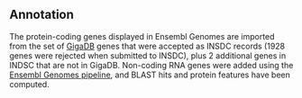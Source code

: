 Annotation
----------

The protein-coding genes displayed in Ensembl Genomes are imported from
the set of [GigaDB](http://gigadb.org/dataset/100030) genes that were
accepted as INSDC records (1928 genes were rejected when submitted to
INSDC), plus 2 additional genes in INDSC that are not in GigaDB.
Non-coding RNA genes were added using the [Ensembl Genomes
pipeline](http://ensemblgenomes.org/info/data/ncrna), and BLAST hits and
protein features have been computed.
